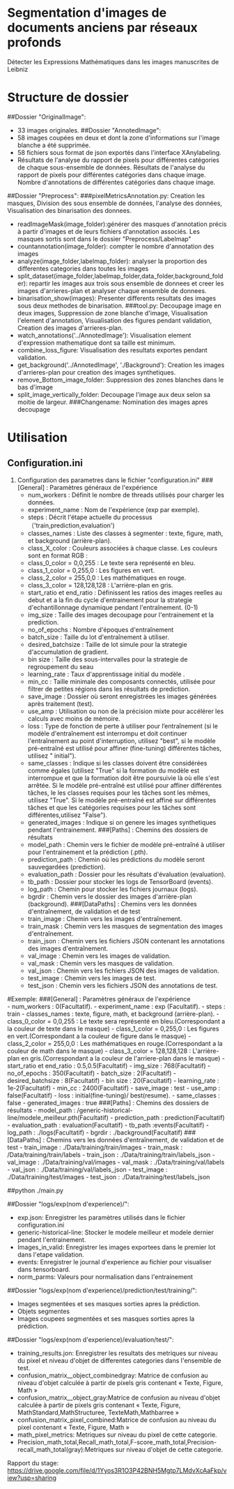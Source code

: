 # Segmentation d'images de documents anciens par réseaux profonds
Détecter les Expressions Mathématiques dans les images manuscrites de Leibniz

# Structure de dossier
##Dossier "OriginalImage":
- 33 images originales.
##Dossier "AnnotedImage":
- 58 images coupées en deux et dont la zone d'informations sur l'image blanche a été supprimée.
- 58 fichiers sous format de json exportés dans l'interface XAnylabeling.
- Résultats de l'analyse du rapport de pixels pour différentes catégories de chaque sous-ensemble de données. Résultats de l'analyse du rapport de pixels pour différentes catégories dans chaque image. Nombre d'annotations de différentes catégories dans chaque image.

##Dossier "Preprocess":
###pixelMetricsAnnotation.py: Creation les masques, Division des sous ensemble de données, l'analyse des données, Visualisation des binarisation des donnees.
- readImageMask(image_folder):générer des masques d'annotation précis à partir d'images et de leurs fichiers d'annotation associés. Les masques sortis sont dans le dossier "Preprocess/Labelmap"
- countannotation(image_folder): compter le nombre d'annotation des images
- analyze(image_folder,labelmap_folder): analyser la proportion des differentes categories dans toutes les images
- split_dataset(image_folder,labelmap_folder,data_folder,background_folder): repartir les images aux trois sous ensemble de donnees et creer les images d'arrieres-plan et analyser chaque ensemble de donnees.
- binarisation_show(images): Presenter differents resultats des images sous deux methodes de binarisation. 
###tool.py: Decoupage image en deux images, Suppression de zone blanche d'image, Visualisation l'element d'annotation, Visualisation des figures pendant validation, Creation des images d'arrieres-plan.
- watch_annotations('../AnnotedImage'): Visualisation element d'expression mathematique dont sa taille est minimum.
- combine_loss_figure: Visualisation des resultats exportes pendant validation. 
- get_background('../AnnotedImage', './Background'): Creation les images d'arrieres-plan pour creation des images synthetiques.
- remove_Bottom_image_folder: Suppression des zones blanches dans le bas d'image
- split_image_vertically_folder: Decoupage l'image aux deux selon sa moitie de largeur.
###Changename: Nomination des images apres decoupage



# Utilisation

## Configuration.ini
1. Configuration des parametres dans le fichier "configuration.ini"
	###[General] : Paramètres généraux de l'expérience	
	- num_workers : Définit le nombre de threads utilisés pour charger les données.
	- experiment_name : Nom de l'expérience (exp par exemple).
	- steps : Décrit l'étape actuelle du processus（'train,prediction,evaluation')
	- classes_names : Liste des classes à segmenter : texte, figure, math, et background (arrière-plan).
	- 	class_X_color : Couleurs associées à chaque classe. Les couleurs sont en format RGB :
	- 	class_0_color = 0,0,255 : Le texte sera représenté en bleu.
	- 	class_1_color = 0,255,0 : Les figures en vert.
	- 	class_2_color = 255,0,0 : Les mathématiques en rouge.
	- 	class_3_color = 128,128,128 : L'arrière-plan en gris.
	- 	start_ratio et end_ratio : Définissent les ratios des images reelles au debut et a la fin du cycle d'entrainement pour la strategie d'echantillonnage dynamique pendant l'entraînement. (0-1)
	- 	img_size : Taille des images decoupage pour l'entrainement et la prediction.
	- 	no_of_epochs : Nombre d'époques d'entraînement
	- 	batch_size : Taille du lot d'entraînement à utiliser.
	- 	desired_batchsize : Taille de lot simule pour la strategie d'accumulation de gradient.
	- 	bin size : Taille des sous-intervalles pour la strategie de regroupement du seau
	- 	learning_rate : Taux d'apprentissage initial du modèle .
	- 	min_cc : Taille minimale des composants connectés, utilisée pour filtrer de petites régions dans les résultats de prediction.
	- 	save_image : Dossier où seront enregistrées les images générées après traitement (test).
	- 	use_amp : Utilisation ou non de la précision mixte pour accélérer les calculs avec moins de mémoire.
	- 	loss : Type de fonction de perte à utiliser pour l’entraînement (si le modèle d'entraînement est interrompu et doit continuer l'entraînement au point d'interruption, utilisez "best", si le modèle pré-entraîné est utilisé pour affiner (fine-tuning) différentes tâches, utilisez " initial").
	- 	same_classes : Indique si les classes doivent être considérées comme égales (utilisez "True" si la formation du modèle est interrompue et que la formation doit être poursuivie là où elle s'est arrêtée. Si le modèle pré-entraîné est utilisé pour affiner différentes tâches, le les classes requises pour les tâches sont les mêmes, utilisez "True". Si le modèle pré-entraîné est affiné sur différentes tâches et que les catégories requises pour les tâches sont différentes,utilisez "False").
	- 	generated_images : Indique si on genere les images synthetiques pendant l'entrainement.
	###[Paths] : Chemins des dossiers de résultats
	- model_path : Chemin vers le fichier de modèle pré-entraîné à utiliser pour l'entrainement et la prédiction (.pth).
	- 	prediction_path : Chemin où les prédictions du modèle seront sauvegardées (prediction).
	- 	evaluation_path : Dossier pour les résultats d'évaluation (evaluation).
	- 	tb_path : Dossier pour stocker les logs de TensorBoard (events).
	- 	log_path : Chemin pour stocker les fichiers journaux (logs).
	- 	bgrdir : Chemin vers le dossier des images d'arrière-plan (background).
	###[DataPaths] : Chemins vers les données d'entraînement, de validation et de test
	- train_image : Chemin vers les images d'entraînement.
	- 	train_mask : Chemin vers les masques de segmentation des images d'entraînement.
	- 	train_json : Chemin vers les fichiers JSON contenant les annotations des images d'entraînement.
	- 	val_image : Chemin vers les images de validation.
	- 	val_mask : Chemin vers les masques de validation.
	- 	val_json : Chemin vers les fichiers JSON des images de validation.
	- 	test_image : Chemin vers les images de test.
	- 	test_json : Chemin vers les fichiers JSON des annotations de test.



#Exemple:
	###[General] : Paramètres généraux de l'expérience	
	- num_workers : 0(Facultatif).
	- experiment_name : exp (Facultatif).
	- steps : train
	- classes_names : texte, figure, math, et background (arrière-plan).
	- 	class_0_color = 0,0,255 : Le texte sera représenté en bleu.(Correspondant a la couleur de texte dans le masque)
	- 	class_1_color = 0,255,0 : Les figures en vert.(Correspondant a la couleur de figure dans le masque)
	- 	class_2_color = 255,0,0 : Les mathématiques en rouge.(Correspondant a la couleur de math dans le masque)
	- 	class_3_color = 128,128,128 : L'arrière-plan en gris.(Correspondant a la couleur de l'arriere-plan dans le masque)
	- 	start_ratio et end_ratio : 0.5,0.5(Facultatif)
	- 	img_size : 768(Facultatif)
	- 	no_of_epochs : 350(Facultatif)
	- 	batch_size : 2(Facultatif)
	- 	desired_batchsize : 8(Facultatif)
	- 	bin size : 20(Facultatif)
	- 	learning_rate : 1e-2(Facultatif)
	- 	min_cc : 2400(Facultatif)
	- 	save_image : test
	- 	use_amp : false(Facultatif)
	- 	loss : initial(fine-tuning)/ best(resume).
	- 	same_classes : false
	- 	generated_images : true
	###[Paths] : Chemins des dossiers de résultats
	- model_path : /generic-historical-line/modele_meilleur.pth(Facultatif)
	- 	prediction_path : prediction(Facultatif)
	- 	evaluation_path : evaluation(Facultatif)
	- 	tb_path :events(Facultatif)
	- 	log_path : ./logs(Facultatif)
	- 	bgrdir : ./background(Facultatif)
	###[DataPaths] : Chemins vers les données d'entraînement, de validation et de test
	- train_image :  ./Data/training/train/images
	- 	train_mask : /Data/training/train/labels
	- 	train_json : ./Data/training/train/labels_json
	- 	val_image :  ./Data/training/val/images
	- 	val_mask : ./Data/training/val/labels
	- 	val_json : ./Data/training/val/labels_json
	- 	test_image :  ./Data/training/test/images
	- 	test_json : ./Data/training/test/labels_json


##python ./main.py


##Dossier "logs/exp(nom d'experience)/":
- exp.json: Enregistrer les paramètres utilisés dans le fichier configuration.ini
- generic-historical-line: Stocker le modele meilleur et modele dernier pendant l'entrainement.
- Images_in_valid: Enregistrer les images exportees dans le premier lot dans l'etape validation.
- events: Enregistrer le journal d'experience au fichier pour visualiser dans tensorboard.
- norm_parms: Valeurs pour normalisation dans l'entrainement

##Dossier "logs/exp(nom d'experience)/prediction/test/training/":
- Images segmentées et ses masques sorties apres la prédiction.
- Objets segmentes 
- Images coupees segmentées et ses masques sorties apres la prédiction.


##Dossier "logs/exp(nom d'experience)/evaluation/test/":
- training_results.jon: Enregistrer les resultats des metriques sur niveau du pixel et niveau d'objet de differentes categories dans l'ensemble de test.
- confusion_matrix__object_combinedgray: Matrice de confusion au niveau d'objet calculée à partir de pixels gris contenant « Texte, Figure, Math »
- confusion_matrix__object_gray:Matrice de confusion au niveau d'objet calculée à partir de pixels gris contenant « Texte, Figure, MathStandard,MathStructuree, TexteMath,Mathbarree »
- confusion_matrix_pixel_combined:Matrice de confusion au niveau du pixel contenant « Texte, Figure, Math »
- math_pixel_metrics: Metriques sur niveau du pixel de cette categorie.
- Precision_math_total,Recall_math_total,F-score_math_total,Precision-recall_math_total(gray):Metriques sur niveau d'objet de cette categorie.




Rapport du stage:
https://drive.google.com/file/d/1Yyos3R1O3P42BNH5Mgtp7LMdvXcAaFkp/view?usp=sharing